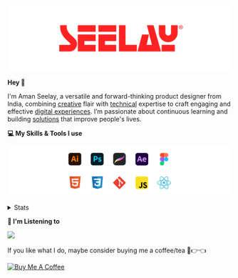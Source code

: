 [![banner](./images/seelay.svg)](https://www.seelay.in)

**Hey 👋**

I'm Aman Seelay, a versatile and forward-thinking product designer from India, combining [creative](https://illustrations.seelay.in) flair with [technical](https://www.seelay.in/#skills) expertise to craft engaging and effective [digital experiences](https://www.seelay.in/#work). I’m passionate about continuous learning and building [solutions](https://www.seelay.in/#projects) that improve people's lives.

**💻 My Skills & Tools I use**

[![banner](./images/skills&tools.svg)](https://www.seelay.in/about)

<details>
  <summary>Stats</summary>

---

<!--START_SECTION:waka-->
![Profile Views](http://img.shields.io/badge/Profile%20Views-0-blue)

**🐱 My GitHub Data** 

> 📦 825.0 kB Used in GitHub's Storage 
 > 
> 🏆 1,709 Contributions in the Year 2025
 > 
> 💼 Opted to Hire
 > 
> 📜 1 Public Repository 
 > 
> 🔑 27 Private Repository 
 > 
**I'm a Night 🦉** 

```text
🌞 Morning                576 commits         ███░░░░░░░░░░░░░░░░░░░░░░   12.23 % 
🌆 Daytime                575 commits         ███░░░░░░░░░░░░░░░░░░░░░░   12.21 % 
🌃 Evening                1482 commits        ████████░░░░░░░░░░░░░░░░░   31.46 % 
🌙 Night                  2077 commits        ███████████░░░░░░░░░░░░░░   44.10 % 
```
📅 **I'm Most Productive on Sunday** 

```text
Monday                   634 commits         ███░░░░░░░░░░░░░░░░░░░░░░   13.46 % 
Tuesday                  718 commits         ████░░░░░░░░░░░░░░░░░░░░░   15.24 % 
Wednesday                655 commits         ███░░░░░░░░░░░░░░░░░░░░░░   13.91 % 
Thursday                 632 commits         ███░░░░░░░░░░░░░░░░░░░░░░   13.42 % 
Friday                   494 commits         ███░░░░░░░░░░░░░░░░░░░░░░   10.49 % 
Saturday                 699 commits         ████░░░░░░░░░░░░░░░░░░░░░   14.84 % 
Sunday                   878 commits         █████░░░░░░░░░░░░░░░░░░░░   18.64 % 
```


📊 **This Week I Spent My Time On** 

```text
🕑︎ Time Zone: Asia/Kolkata

💬 Programming Languages: 
Other                    14 hrs 52 mins      ████████████████████░░░░░   80.86 % 
JavaScript               3 hrs 17 mins       ████░░░░░░░░░░░░░░░░░░░░░   17.86 % 
Markdown                 12 mins             ░░░░░░░░░░░░░░░░░░░░░░░░░   01.16 % 
Python                   1 min               ░░░░░░░░░░░░░░░░░░░░░░░░░   00.11 % 
JSON                     0 secs              ░░░░░░░░░░░░░░░░░░░░░░░░░   00.01 % 

🔥 Editors: 
Chrome                   14 hrs 55 mins      ████████████████████░░░░░   80.95 % 
Cursor                   2 hrs 35 mins       ████░░░░░░░░░░░░░░░░░░░░░   14.02 % 
VS Code                  28 mins             █░░░░░░░░░░░░░░░░░░░░░░░░   02.60 % 
Edge                     26 mins             █░░░░░░░░░░░░░░░░░░░░░░░░   02.43 % 

💻 Operating System: 
Windows                  18 hrs 24 mins      █████████████████████████   100.00 % 
```

**I Mostly Code in JavaScript** 

```text
JavaScript               17 repos            ███████████████░░░░░░░░░░   58.62 % 
TypeScript               5 repos             ████░░░░░░░░░░░░░░░░░░░░░   17.24 % 
HTML                     4 repos             ███░░░░░░░░░░░░░░░░░░░░░░   13.79 % 
Java                     2 repos             ██░░░░░░░░░░░░░░░░░░░░░░░   06.90 % 
Astro                    1 repo              █░░░░░░░░░░░░░░░░░░░░░░░░   03.45 % 
```




 Last Updated on 30/07/2025 07:00:12 UTC
<!--END_SECTION:waka-->

---

 </details>

**🎵 I'm Listening to**

<object data="https://now-play.vercel.app/api/generate?uid=7a17a86e-d6b7-43b5-8d9c-1d6dae42a779" >

  <img src="https://now-play.vercel.app/api/generate?uid=7a17a86e-d6b7-43b5-8d9c-1d6dae42a779" />

</object>

If you like what I do, maybe consider buying me a coffee/tea 🥺👉👈

<a href="https://www.buymeacoffee.com/seelay" target="_blank"><img src="https://cdn.buymeacoffee.com/buttons/v2/default-red.png" alt="Buy Me A Coffee" width="150" ></a>
